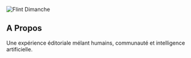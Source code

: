 ![Flint Dimanche](https://v.fastcdn.co/u/34e23b9b/48199910-0-flint-dimanche-blanc.png "Flint Dimanche")

## A Propos

Une expérience éditoriale mélant humains, communauté et intelligence artificielle.
